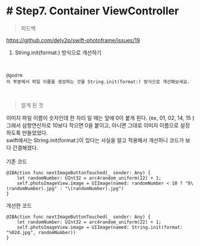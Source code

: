 # # Step7. Container ViewController

> 피드백

https://github.com/dely2p/swift-photoframe/issues/19

1. String.init(format:) 방식으로 개선하기
<br  />

```
@godrm
이 부분에서 파일 이름을 생성하는 것을 String.init(format:) 방식으로 개선해보세요.
```
<br  />

> 알게 된 것

이미지 파일 이름이 숫자인데 한 자리 일 때는 앞에 0이 붙게 된다. (ex, 01, 02, 14, 15 ) <br  />
그래서 삼항연산자로 10보다 작으면 0을 붙이고, 아니면 그대로 이미지 이름으로 설정하도록 만들었었다.<br  />
swift에서는 String.init(format:)이 있다는 사실을 알고 적용해서 개선하니 코드가 보다 간결해졌다.<br  />
<br  />
기존 코드

```
@IBAction func nextImageButtonTouched(_ sender: Any) {
    let randomNumber: UInt32 = arc4random_uniform(22) + 1;
    self.photoImageView.image = UIImage(named: randomNumber < 10 ? "0\(randomNumber).jpg" : "\(randomNumber).jpg")
}
```

개선한 코드

```
@IBAction func nextImageButtonTouched(_ sender: Any) {
    let randomNumber: UInt32 = arc4random_uniform(22) + 1;
    self.photoImageView.image = UIImage(named: String.init(format: "%02d.jpg", randomNumber))
}
```
